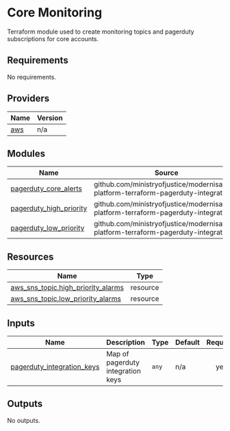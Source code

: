 # Core Monitoring

Terraform module used to create monitoring topics and pagerduty subscriptions for core accounts.

<!-- BEGIN_TF_DOCS -->
## Requirements

No requirements.

## Providers

| Name | Version |
|------|---------|
| <a name="provider_aws"></a> [aws](#provider\_aws) | n/a |

## Modules

| Name | Source | Version |
|------|--------|---------|
| <a name="module_pagerduty_core_alerts"></a> [pagerduty\_core\_alerts](#module\_pagerduty\_core\_alerts) | github.com/ministryofjustice/modernisation-platform-terraform-pagerduty-integration | v1.0.0 |
| <a name="module_pagerduty_high_priority"></a> [pagerduty\_high\_priority](#module\_pagerduty\_high\_priority) | github.com/ministryofjustice/modernisation-platform-terraform-pagerduty-integration | v1.0.0 |
| <a name="module_pagerduty_low_priority"></a> [pagerduty\_low\_priority](#module\_pagerduty\_low\_priority) | github.com/ministryofjustice/modernisation-platform-terraform-pagerduty-integration | v1.0.0 |

## Resources

| Name | Type |
|------|------|
| [aws_sns_topic.high_priority_alarms](https://registry.terraform.io/providers/hashicorp/aws/latest/docs/resources/sns_topic) | resource |
| [aws_sns_topic.low_priority_alarms](https://registry.terraform.io/providers/hashicorp/aws/latest/docs/resources/sns_topic) | resource |

## Inputs

| Name | Description | Type | Default | Required |
|------|-------------|------|---------|:--------:|
| <a name="input_pagerduty_integration_keys"></a> [pagerduty\_integration\_keys](#input\_pagerduty\_integration\_keys) | Map of pagerduty integration keys | `any` | n/a | yes |

## Outputs

No outputs.
<!-- END_TF_DOCS -->